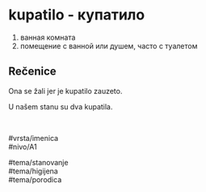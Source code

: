 # kupatilo - купатило

1. ванная комната
2. помещение с ванной или душем, часто с туалетом

## Rečenice

Ona se žali jer je kupatilo zauzeto.

U našem stanu su dva kupatila.

<br>

#vrsta/imenica  
#nivo/A1  

#tema/stanovanje  
#tema/higijena  
#tema/porodica  
